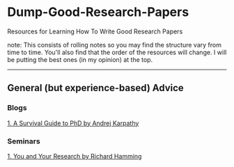 # Dump-Good-Research-Papers
Resources for Learning How To Write Good Research Papers

note: This consists of rolling notes so you may find the structure vary from time to time. 
You'll also find that the order of the resources will change. I will be putting the best ones (in my opinion) at the top. 


-----
## General (but experience-based) Advice
<h3 id="blog01">Blogs</h3>

[1. A Survival Guide to PhD by Andrej Karpathy](http://karpathy.github.io/2016/09/07/phd/)

<h3 id="seminar02">Seminars</h3>

[1.  You and Your Research by Richard Hamming](https://www.cs.virginia.edu/~robins/YouAndYourResearch.html) 

